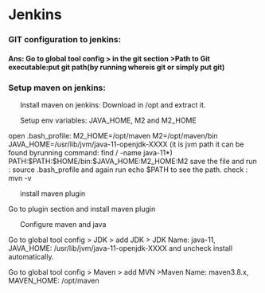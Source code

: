 # Jenkins
<h3>GIT configuration to jenkins:</h3>
<h4>Ans: Go to global tool config > in the git section >Path to Git executable:put git path(by running whereis git  or simply put git)</h4>

<h3>Setup maven on jenkins:</h3>
<ul>Install maven on jenkins: Download in /opt and extract it.</ul>
<ul>Setup env variables: JAVA_HOME, M2 and M2_HOME</ul>
open .bash_profile:
M2_HOME=/opt/maven
M2=/opt/maven/bin
JAVA_HOME=/usr/lib/jvm/java-11-openjdk-XXXX (it is jvm path it can be found byrunning command: find / -name java-11*)
PATH:$PATH:$HOME/bin:$JAVA_HOME:M2_HOME:M2
save the file and run : source .bash_profile and again run echo $PATH to see the path.
check : mvn -v
<ul>install maven plugin</ul>
Go to plugin section and install maven plugin
<ul>Configure maven and java</ul>
Go to global tool config > JDK > add JDK > JDK Name: java-11, JAVA_HOME: /usr/lib/jvm/java-11-openjdk-XXXX and uncheck install automatically.

Go to global tool config > Maven > add MVN >Maven Name: maven3.8.x, MAVEN_HOME: /opt/maven

